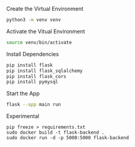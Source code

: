
Create the Virtual Environment
```bash
python3 -m venv venv
```

Activate the Vitual Environment
```bash
source venv/bin/activate
```

Install Dependencies
```bash
pip install flask
pip install flask_sqlalchemy
pip install flask_cors
pip install pymysql
```

Start the App
```bash
flask --app main run
```

Experimental
```
pip freeze > requirements.txt
sudo docker build -t flask-backend .
sudo docker run -d -p 5000:5000 flask-backend
```